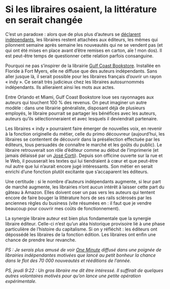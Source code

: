 # Si les libraires osaient, la littérature en serait changée

C’est un paradoxe : alors que de plus plus d’auteurs se [déclarent indépendants](https://tcrouzet.com/2016/03/23/declaration-dindependance-des-auteurs/), les libraires restent attachées aux éditeurs, les mêmes qui pilonnent semaine après semaine les nouveautés qui ne se vendent pas (et qui ont été mises en place avant d’être remises en carton, aïe ! mon dos). Il est peut-être temps de questionner cette relation parfois consanguine.<span id="more-43694"></span>

Pourquoi ne pas s’inspirer de la librairie [Gulf Coast Bookstore](http://www.gulfcoastbookstore.com/). Installée en Floride à Fort Myers, elle ne diffuse que des auteurs indépendants. Sans aller jusque là, il serait possible pour les libraires français d’ouvrir un rayon « indy ». Ce serait très judicieux chez les libraires autosurnommés indépendants. Ils allieraient ainsi les mots aux actes.

Entre Orlando et Miami, Gulf Coast Bookstore loue ses rayonnages aux auteurs qui touchent 100 % des revenus. On peut imaginer un autre modèle : dans une librairie généraliste, disposant déjà de plusieurs employés, le libraire pourrait se partager les bénéfices avec les auteurs, auteurs qu’ils sélectionneraient et avec lesquels il deviendrait partenaire.

Les libraires « indy » pourraient faire émerger de nouvelles voix, en revenir à la fonction originelle du métier, celle du primo découvreur (aujourd’hui, les libraires se contentent de découvrir dans la présélection effectuée par les éditeurs, tous persuadés de connaître le marché et les goûts du public). Le libraire retrouverait son rôle d’éditeur comme au début de l’imprimerie (et jamais délaissé par un [José Corti](http://www.jose-corti.fr/)). Depuis son officine ouverte sur la rue et le Web, il pousserait les textes qui lui tiendraient à cœur et que peut-être nul autre que lui n’aurait encore jugé intéressants. Son métier en serait enrichi d’une fonction plutôt excitante que s’accaparent les éditeurs.

Une certitude : si le nombre d’auteurs indépendants augmente, si leur part de marché augmente, les librairies n’ont aucun intérêt à laisser cette part du gâteau à Amazon. Elles doivent oser un pas vers les auteurs qui tentent encore de faire bouger la littérature hors de ses rails sclérosés par les anciennes règles du business (vite résumées en : il faut que je vendre beaucoup pour couvrir mes coûts de fonctionnement).

La synergie libraire auteur est bien plus fondamentale que la synergie libraire éditeur. Celle-ci n’est qu’un aléa historique provisoire lié à une phase particulière de l’histoire du capitalisme. Si on y réfléchit : les éditeurs ont dépossédé les libraires de la fonction édition. Les libraires ont enfin une chance de prendre leur revanche.

*PS : Je serais plus amusé de voir [*One Minute*](https://tcrouzet.com/une-minute/) diffusé dans une poignée de librairies indépendantes motivées que lancé au petit bonheur la chance dans le flot des 70 000 nouveautés et rééditions de l’année.*

*PS, jeudi 9:22 : Un gros libraire me dit être intéressé. Il suffirait de quelques autres volontaires motivés pour qu’on lance une petite opération expérimentale.*